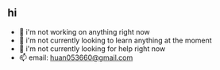 ## hi

- 🔭 i'm not working on anything right now
- 🌱 i'm not currently looking to learn anything at the moment
- 🤔 i'm not currently looking for help right now
- 📫 email: huan053660@gmail.com
